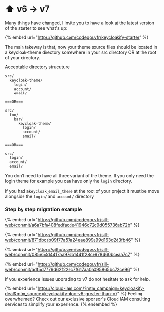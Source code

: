 # ⬆️ v6 -> v7

Many things have changed, I invite you to have a look at the latest version of the starter to see what's up: &#x20;

{% embed url="https://github.com/codegouvfr/keycloakify-starter" %}

The main takeway is that, now your theme source files should be located in a keycloak-theme directory somewhere in your src directory OR at the root of your directory. &#x20;

Acceptable directory strucuture: &#x20;

```
src/
  keycloak-theme/
    login/
    account/
    email/
    
===OR===

src/
  foo/
    bar/
      keycloak-theme/
        login/
        account/
        email/

===OR===

src/
  login/
  account/
  email/
```

You don't need to have all three variant of the theme. If you only need the login theme for example you can have only the `login` directory.\
\
If you had a`keycloak_email_theme` at the root of your project it must be move alongside the `login/` and `account/` directory.

### Step by step migration example

{% embed url="https://github.com/codegouvfr/sill-web/commit/a6a7bfa408fedfacde41946c72c9d055736ab72b" %}

{% embed url="https://github.com/codegouvfr/sill-web/commit/871dbcab09f77a57a24eae899e99d163d2d3fb46" %}

{% embed url="https://github.com/codegouvfr/sill-web/commit/085e54d4417aa97db1441f28ce978460bceaa7c7" %}

{% embed url="https://github.com/codegouvfr/sill-web/commit/adf5d7779d62f22ec7f617aa0a095865bc72ce96" %}

If you experience issues upgrading to v7 do not hesitate to [ask for help](https://github.com/InseeFrLab/keycloakify/discussions).

{% embed url="https://cloud-iam.com/?mtm_campaign=keycloakify-deal&mtm_source=keycloakify-doc-v6-greater-than-v7" %}
Feeling overwhelmed? Check out our exclusive sponsor's Cloud IAM consulting services to simplify your experience.
{% endembed %}
